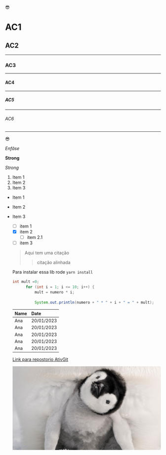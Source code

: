 <!-- Headings -->
:sunglasses:

# AC1
## AC2
***
### AC3
---
#### AC4
***
##### AC5
---
###### AC6
***
:sunglasses:
<!-- Diverder -->


<!-- Enfasis-->

*Enfâse*

<!-- Italico -->

**Strong**

<!-- Itálico-->

_Strong_

<!-- Lista Ordenada -->

1. Item 1
2. Item 2
3. Item 3
   
<!-- Lista não ordenada -->

* Item 1
* Item 2
* Item 3
  
  <!-- CkeckBox-->
  - [ ] item 1
  - [x] item 2
    - [ ] item 2.1
  - [ ] item 3
  
  <!-- Citação -->
  
  > Aqui tem uma citação
  >> citação alinhada

  <!-- Inline code-->

  Para instalar essa lib rode `yarn install`

  <!-- Code block -->

  ```java
  int mult =0;
        for (int i = 1; i <= 10; i++) {
            mult = numero * i;
            
            System.out.println(numero + " * " + i + " = " + mult);
  ```

  <!-- Tabela -->

  | Name | Date  |
  | ---- | ---- |
  | Ana  | 20/01/2023 |
  | Ana  | 20/01/2023 |
  | Ana  | 20/01/2023 |
  | Ana  | 20/01/2023 |
  | Ana  | 20/01/2023 |

  <!-- Code block -->

  [Link para repostorio AtivGit](https://github.com/acaf02/AtivGit.git "Github")

  ![imagem](imagem1.jpg)


